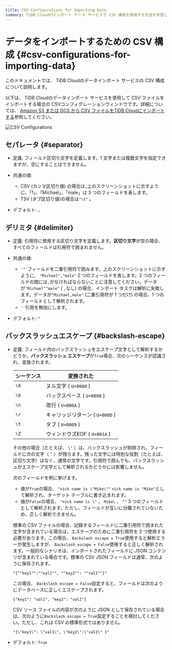 ```yaml
---
title: CSV Configurations for Importing Data
summary: TiDB Cloudのインポート データ サービスで CSV 構成を使用する方法を学習します。
---
```


# データをインポートするための CSV 構成 {#csv-configurations-for-importing-data}

このドキュメントでは、 TiDB Cloudのデータインポート サービスの CSV 構成について説明します。

以下は、 TiDB Cloudのデータインポート サービスを使用して CSV ファイルをインポートする場合の CSVコンフィグレーションウィンドウです。詳細については、 [Amazon S3 または GCS から CSV ファイルをTiDB Cloudにインポートする](/tidb-cloud/import-csv-files.md)参照してください。

![CSV Configurations](https://download.pingcap.com/images/docs/tidb-cloud/import-data-csv-config.png)

## セパレータ {#separator}

-   定義: フィールド区切り文字を定義します。1 文字または複数文字を指定できますが、空にすることはできません。

-   共通の値:

    -   CSV (カンマ区切り値) の場合は`,`上のスクリーンショットに示すように、「1」、「Michael」、「male」は 3 つのフィールドを表します。
    -   TSV (タブ区切り値)の場合は`"\t"` 。

-   デフォルト: `,`

## デリミタ {#delimiter}

-   定義: 引用符に使用する区切り文字を定義します。**区切り文字**が空の場合、すべてのフィールドは引用符で囲まれません。

-   共通の値:

    -   `'"'`フィールドを二重引用符で囲みます。上のスクリーンショットに示すように、 `"Michael","male"` 2 つのフィールドを表します。2 つのフィールドの間には`,`がなければならないことに注意してください。データが`"Michael""male"` ( `,`なし) の場合、インポート タスクは解析に失敗します。データが`"Michael,male"` (二重引用符が 1 つだけ) の場合、1 つのフィールドとして解析されます。
    -   `''`引用を無効にします。

-   デフォルト: `"`

## バックスラッシュエスケープ {#backslash-escape}

-   定義: フィールド内のバックスラッシュをエスケープ文字として解析するかどうか。**バックスラッシュ エスケープ**が`True`場合、次のシーケンスが認識され、変換されます。

    | シーケンス | 変換された                  |
    | ----- | ---------------------- |
    | `\0`  | ヌル文字 ( `U+0000` )      |
    | `\b`  | バックスペース ( `U+0008` )   |
    | `\n`  | 改行 ( `U+000A` )        |
    | `\r`  | キャリッジリターン ( `U+000D` ) |
    | `\t`  | タブ ( `U+0009` )        |
    | `\Z`  | ウィンドウズEOF ( `U+001A` ) |

    その他の場合（たとえば、 `\"` ）は、バックスラッシュが削除され、フィールドに次の文字（ `"` ）が残ります。残った文字には特別な役割（たとえば、区切り文字）はなく、通常の文字です。引用符で囲んでも、バックスラッシュがエスケープ文字として解析されるかどうかには影響しません。

    次のフィールドを例に挙げます。

    -   値が`True`の場合、 `"nick name is \"Mike\""` `nick name is "Mike"`として解析され、ターゲット テーブルに書き込まれます。
    -   値が`False`の場合、 `"nick name is \"` 、 `Mike\` 、 `""` 3 つのフィールドとして解析されます。ただし、フィールドが互いに分離されていないため、正しく解析できません。

    標準の CSV ファイルの場合、記録するフィールドに二重引用符で囲まれた文字が含まれている場合は、エスケープのために二重引用符を 2 つ使用する必要があります。この場合、 `Backslash escape = True`使用すると解析エラーが発生しますが、 `Backslash escape = False`使用すると正しく解析されます。一般的なシナリオは、インポートされたフィールドに JSON コンテンツが含まれている場合です。標準の CSV JSON フィールドは通常、次のように保存されます。

    `"{""key1"":""val1"", ""key2"": ""val2""}"`

    この場合、 `Backslash escape = False`設定すると、フィールドは次のようにデータベースに正しくエスケープされます。

    `{"key1": "val1", "key2": "val2"}`

    CSV ソース ファイルの内容が次のように JSON として保存されている場合は、次のように`Backslash escape = True`設定することを検討してください。ただし、これは CSV の標準形式ではありません。

    `"{\"key1\": \"val1\", \"key2\":\"val2\" }"`

-   デフォルト: `True`
